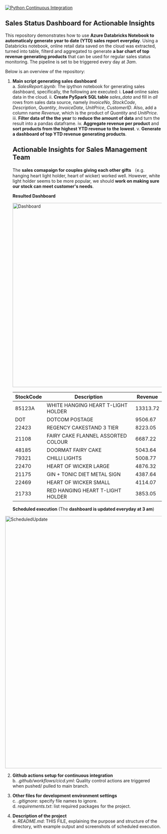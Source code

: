 [![Python Continuous Integration](https://github.com/nogibjj/SalesReport_YCLiu/actions/workflows/cicd.yml/badge.svg)](https://github.com/nogibjj/SalesReport_YCLiu/actions/workflows/cicd.yml)

## Sales Status Dashboard for Actionable Insights

This repository demonstrates how to use **Azure Databricks Notebook to automaticaly generate year to date (YTD) sales report everyday**. Using a Databricks notebook, online retail data saved on the cloud was extracted, turned into table, filterd and aggregated to generate **a bar chart of top revenue generating products** that can be used for regular sales status monitoring. The pipeline is set to be triggered every day at _3am_. 

Below is an overview of the repository:
   
1. **Main script generating sales dashboard**
   <br>a. _SalesReport.ipynb_: The ipython notebook for generating sales dashboard, specifically, the following are executed:
   i. **Load** online sales data in the cloud.
   ii. **Create PySpark SQL table** _sales_data_ and fill in _all_ rows from sales data source, namely _InvoiceNo_, _StockCode_, _Description_, _Quantity_, _InvoiceDate_, _UnitPrice_, _CustomerID_. Also, add a column name _Revenue_, which is the product of _Quantity_ and _UnitPrice_.
   iii. **Filter data of the the year** to **reduce the amount of data** and turn the result into a pandas dataframe.
   iv. **Aggregate revenue per product** and **sort products from the highest YTD revenue to the lowest**.
   v. **Generate a dashboard of top YTD revenue generating products**.
  
   ## Actionable Insights for Sales Management Team
      The **sales comapaign for couples giving each other gifts** （e.g. hanging heart light holder, heart of wicker) worked well. However, white light holder seems to be more popular, we should **work on making sure our stock can meet customer's needs**.
      
   **Resulted Dashboard**
   
   <img width="592" alt="Dashboard" src="https://github.com/nogibjj/SalesReport_YCLiu/assets/46064664/d957c4be-c905-4f32-a9c8-f01784294f0c">

   | StockCode | Description | Revenue |
   |---|---|---|
   | 85123A | WHITE HANGING HEART T-LIGHT HOLDER | 13313.72 |
   | DOT | DOTCOM POSTAGE | 9506.67 |
   | 22423 | REGENCY CAKESTAND 3 TIER | 8223.05 |
   | 21108 | FAIRY CAKE FLANNEL ASSORTED COLOUR | 6687.22 |
   | 48185 | DOORMAT FAIRY CAKE | 5043.64 |
   | 79321 | CHILLI LIGHTS | 5008.77 |
   | 22470 | HEART OF WICKER LARGE | 4876.32 |
   | 21175 | GIN + TONIC DIET METAL SIGN | 4387.64 |
   | 22469 | HEART OF WICKER SMALL | 4114.07 |
   | 21733 | RED HANGING HEART T-LIGHT HOLDER | 3853.05 |
   

   **Scheduled execution** (The **dashboard is updated everyday at 3 am**)
   
<img width="811" alt="ScheduledUpdate" src="https://github.com/nogibjj/SalesReport_YCLiu/assets/46064664/e817a97c-b07e-4bea-950f-c49d0865ea97">

2. **Github actions setup for continuous integration**
  <br>b. _.github/workflows/cicd.yml_: Quality control actions are triggered when pushed/ pulled to main branch.  

3. **Other files for development environment settings**
  <br>c. _.gitignore_: specify file names to ignore.
  <br>d. _requirements.txt_: list required packages for the project.

4. **Description of the project**
   <br>e. _README.md_: THIS FILE, explaining the purpose and structure of the directory, with example output and screenshots of scheduled execution.

